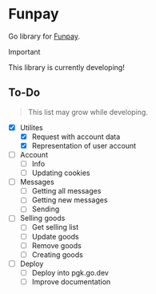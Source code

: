 # Funpay

Go library for [Funpay](https://funpay.com/).

> [!important]
> This library is currently developing!

## To-Do

> This list may grow while developing.

- [X] Utilites
  - [X] Request with account data
  - [X] Representation of user account
- [ ] Account
  - [ ] Info
  - [ ] Updating cookies
- [ ] Messages
  - [ ] Getting all messages
  - [ ] Getting new messages
  - [ ] Sending
- [ ] Selling goods
  - [ ] Get selling list
  - [ ] Update goods
  - [ ] Remove goods
  - [ ] Creating goods
- [ ] Deploy
  - [ ] Deploy into pgk.go.dev
  - [ ] Improve documentation
